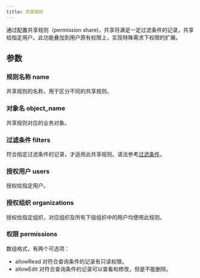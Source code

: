 ```yaml
---
title: 共享规则
---
```


通过配置共享规则（permission share)，共享将满足一定过滤条件的记录，共享给指定用户。此功能叠加到用户原有权限上，实现特殊需求下权限的扩展。

## 参数

### 规则名称 name

共享规则的名称，用于区分不同的共享规则。

### 对象名 object_name

共享规则对应的业务对象。

### 过滤条件 filters

符合指定过滤条件的记录，才适用此共享规则。语法参考[过滤条件](./object_filter.md)。

### 授权用户 users

授权给指定用户。

### 授权组织 organizations

授权给指定组织，对应组织及所有下级组织中的用户均使用此规则。

### 权限 permissions

数组格式，有两个可选项：

- allowRead 对符合查询条件的记录有只读权限。
- allowEdit 对符合查询条件的记录可以查看和修改，但是不能删除。
